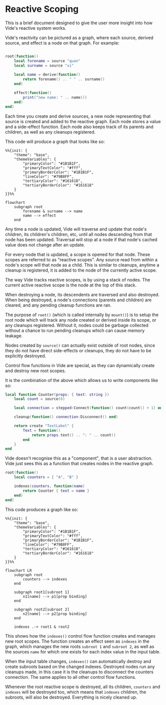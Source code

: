 # Reactive Scoping

This is a brief document designed to give the user more insight into how Vide's
reactive system works.

Vide's reactivity can be pictured as a graph, where each source, derived source,
and effect is a node on that graph. For example:

```lua

root(function()
    local forename = source "quan"
    local surname = source "xi"
    
    local name = derive(function()
        return forename() .. " " .. surname()
    end)

    effect(function()
        print("new name: " .. name())
    end)
end)
```

Each time you create and derive sources, a new node representing that source is
created and added to the reactive graph. Each node stores a value and a
side-effect function. Each node also keeps track of its parents and children,
as well as any cleanups registered.

This code will produce a graph that looks like so:

```mermaid
%%{init: {
    "theme": "base",
    "themeVariables": {
        "primaryColor": "#1B1B1F",
        "primaryTextColor": "#fff",
        "primaryBorderColor": "#1B1B1F",
        "lineColor": "#79B8FF",
        "tertiaryColor": "#161618",
        "tertiaryBorderColor": "#161618"
    }
}}%%

flowchart
    subgraph root
        forename & surname --> name
        name --> effect
    end
```

Any time a node is updated, Vide will traverse and update that node's children,
its children's children, etc, until all nodes descending from that node has been
updated. Traversal will stop at a node if that node's cached value does not
change after an update.

For every node that is updated, a scope is opened for that node. These scopes
are referred to as "reactive scopes". Any source read from within a node's scope
will that node as a child. This is similar to cleanups, anytime a cleanup is
registered, it is added to the node of the currently active scope.

The way Vide tracks reactive scopes, is by using a stack of nodes. The current
active reactive scope is the node at the top of this stack.

When destroying a node, its descendents are traversed and also destroyed.
When being destroyed, a node's connections (parents and children) are cleared,
and any pending cleanup functions are ran.

The purpose of `root()` (which is called internally by `mount()`) is to setup
the root node which will track any node created or derived inside its scope, or
any cleanups registered. Without it, nodes could be garbage collected without a
chance to run pending cleanups which can cause memory leakage.

Nodes created by `source()` can actually exist outside of root nodes, since
they do not have direct side-effects or cleanups, they do not have to be
explicitly destroyed.

Control flow functions in Vide are special, as they can dynamically create and
destroy new root scopes.

It is the combination of the above which allows us to write components like so:

```lua
local function Counter(props: { text: string })
    local count = source(0)

    local connection = stepped:Connect(function() count(count() + 1) end)

    cleanup(function() connection:Disconnect() end)

    return create "TextLabel" {
        Text = function()
            return props.text() .. ": " .. count()
        end
    }
end
```

Vide doesn't recognise this as a "component", that is a user abstraction. Vide
just sees this as a function that creates nodes in the reactive graph.

```lua
root(function()
    local counters = { "A", "B" }

    indexes(counters, function(name)
        return Counter { text = name }
    end)
end)
```

This code produces a graph like so:

```mermaid
%%{init: {
    "theme": "base",
    "themeVariables": {
        "primaryColor": "#1B1B1F",
        "primaryTextColor": "#fff",
        "primaryBorderColor": "#1B1B1F",
        "lineColor": "#79B8FF",
        "tertiaryColor": "#161618",
        "tertiaryBorderColor": "#161618"
    }
}}%%

flowchart LR
    subgraph root
        counters --> indexes
    end

    subgraph root1[subroot 1]
        n1[name] --> p1[prop binding]
    end

    subgraph root2[subroot 2]
        n2[name] --> p2[prop binding]
    end

    indexes .-> root1 & root2
```

This shows how the `indexes()` control flow function creates and manages new
root scopes. The function creates an effect seen as `indexes` in the graph,
which manages the new roots `subroot 1` and `subroot 2`, as well as the sources
`name` for which one exists for each index value in the input table.

When the input table changes, `indexes()` can automatically destroy and create
subroots based on the changed indexes. Destroyed nodes run any cleanups made, in
this case it is the cleanups to disconnect the counters connection. The same
applies to all other control flow functions.

Whenever the root reactive scope is destroyed, all its children, `counters` and
`indexes` will be destroyed too, which means that `indexes` children, the
subroots, will also be destroyed. Everything is nicely cleaned up.
